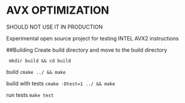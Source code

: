 # AVX OPTIMIZATION
SHOULD NOT USE IT IN PRODUCTION

Experimental open source project for testing INTEL AVX2 instructions

##Building
Create build directory and move to the build directory

``` mkdir build && cd build```

build
```cmake ../ && make```

build with tests
```cmake -Dtest=1 ../ && make```

run tests
``` make test ```
